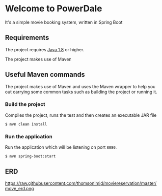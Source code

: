 # Welcome to PowerDale

It's a simple movie booking system, written in Spring Boot

## Requirements

The project requires [Java 1.8](http://www.oracle.com/technetwork/java/javase/downloads/jdk8-downloads-2133151.html) or
higher.

The project makes use of Maven 

## Useful Maven commands

The project makes use of Maven and uses the Maven wrapper to help you out carrying some common tasks such as building
the project or running it.


### Build the project

Compiles the project, runs the test and then creates an executable JAR file

```console
$ mvn clean install
```

### Run the application

Run the application which will be listening on port `8080`.

```console
$ mvn spring-boot:start
```

## ERD
https://raw.githubusercontent.com/thomsonimjd/moviereservation/master/move_erd.png
